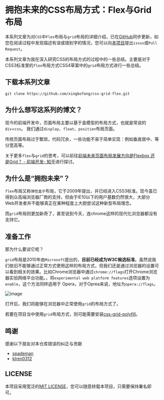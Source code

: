 # 拥抱未来的CSS布局方式：Flex与Grid布局

本系列文章为对`CSS`中`Flex`布局与`grid`布局的详细介绍，已在[GitHub](https://github.com/xingbofeng/css-grid-flex)同步更新，如您在阅读过程中发现描述有误或错别字的情况，您可以向[本项目](https://github.com/xingbofeng/css-grid-flex)提出`issus`或`Pull Request`。

本系列文章为我在深入研究CSS的布局方式的过程中的一些总结。主要是对于CSS3标准里的`flex`布局方式CSS4草案中的`grid`布局方式进行一些总结。

## 下载本系列文章
```
git clone https://github.com/xingbofeng/css-grid-flex.git
```

## 为什么想写这系列的博文？
现今的前端开发中，页面布局主要以基于盒模型的布局方式，也就是常说的`div`+`css`。
我们通过`display`、`float`、`position`布局页面。

传统页面布局过于繁琐，代码冗余，一些功能不易于简单实现：例如垂直居中、等分宽高等。

关于更多`flex`与`grid`的思考，可以前往[前端未来页面布局发展方向是Flexbox 还是Grid？ - 前端开发- 知乎](https://www.zhihu.com/question/28691822)进行探讨。

## 为什么是“拥抱未来”？
`flex`布局又称`弹性盒子`布局，它于2009年提出，并已经进入CSS3标准。现今虽已得到众高端浏览器厂商的支持，但由于IE10以下的用户基数仍然很大，大部分Web开发者并不能够真正在某种程度上大胆尝试这种新型布局理念。

而`grid`布局则更加新奇了，甚至说到今天，连chrome这样的现代化浏览器都没有支持它。

## 准备工作

那为什么要谈它呢？

`grid`布局是2010年由`Microsoft`提出的，**目前已经成为W3C候选标准**。虽然说我们依旧不能够通过正常方式使用这样的布局方式，但我们还是通过浏览器的设置可以看到相关的效果。比如Chrome浏览器中通过`chrome://flags`打开Chrome浏览器实验网络平台功能。，将`experimental web platform features`选项设置为`enable`，这个方法同样适用于 Opera，对于Oprea来说，地址为`opera://flags`。

![image](http://oczira72b.bkt.clouddn.com/grid-flex-1.jpg)

打开后，我们将能够在浏览器中正常使用`grid`的布局方式了。

若要在项目当中使用`grid`布局方式，则可能需要安装[css-grid-polyfill](https://github.com/FremyCompany/css-grid-polyfill)。

## 鸣谢
感谢以下朋友对本仓库错误的纠正与贡献
* [spademan](https://github.com/spademan)
* [klren0312](https://github.com/klren0312)

## LICENSE
本项目采用宽泛的[MIT LICENSE](https://github.com/xingbofeng/css-grid-flex/blob/master/LICENSE)，您可以随意转载本项目，只需要保持署名即可。
